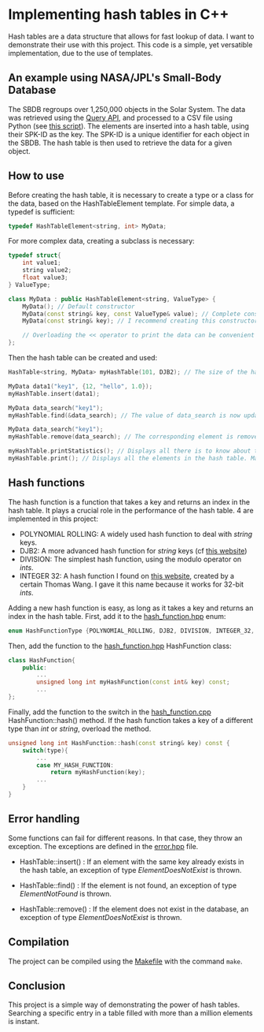 # **Implementing hash tables in C++**

Hash tables are a data structure that allows for fast lookup of data. I want to demonstrate their use with this project. This code is a simple, yet versatible implementation, due to the use of templates.

## An example using NASA/JPL's Small-Body Database

The SBDB regroups over 1,250,000 objects in the Solar System. The data was retrieved using the [Query API](https://ssd-api.jpl.nasa.gov/doc/sbdb_query.html), and processed to a CSV file using Python (see [this script](./src/NASA_JPL_SBDB/fetch_data.py)).
The elements are inserted into a hash table, using their SPK-ID as the key. The SPK-ID is a unique identifier for each object in the SBDB. The hash table is then used to retrieve the data for a given object.

## How to use

Before creating the hash table, it is necessary to create a type or a class for the data, based on the HashTableElement template. For simple data, a typedef is sufficient:
    
```c++
typedef HashTableElement<string, int> MyData;
```

For more complex data, creating a subclass is necessary:
    
```c++
typedef struct{
    int value1;
    string value2;
    float value3;
} ValueType;

class MyData : public HashTableElement<string, ValueType> {
    MyData(); // Default constructor
    MyData(const string& key, const ValueType& value); // Complete constructor
    MyData(const string& key); // I recommend creating this constructor to use later in the find() and remove() methods

    // Overloading the << operator to print the data can be convenient
};
```

Then the hash table can be created and used:
    
```c++
HashTable<string, MyData> myHashTable(101, DJB2); // The size of the hash table is 101, and the hash function is DJB2

MyData data1("key1", {12, "hello", 1.0});
myHashTable.insert(data1);

MyData data_search("key1");
myHashTable.find(&data_search); // The value of data_search is now updated with the data found in the hash table

MyData data_search("key1");
myHashTable.remove(data_search); // The corresponding element is removed from the hash table

myHashTable.printStatistics(); // Displays all there is to know about the hash table
myHashTable.print(); // Displays all the elements in the hash table. Make sure you overloaded the << operator for your data type, and be careful as this can be a lot of data
```

## Hash functions

The hash function is a function that takes a key and returns an index in the hash table. It plays a crucial role in the performance of the hash table. 4 are implemented in this project:
- POLYNOMIAL ROLLING: A widely used hash function to deal with *string* keys.
- DJB2: A more advanced hash function for *string* keys (cf [this website](http://www.cse.yorku.ca/~oz/hash.html))
- DIVISION: The simplest hash function, using the modulo operator on *ints*.
- INTEGER 32: A hash function I found on [this website](https://burtleburtle.net/bob/hash/integer.html), created by a certain Thomas Wang. I gave it this name because it works for 32-bit *ints*.

Adding a new hash function is easy, as long as it takes a key and returns an index in the hash table. First, add it to the [hash_function.hpp](./src/hash_function.hpp) enum:
        
```c++
enum HashFunctionType {POLYNOMIAL_ROLLING, DJB2, DIVISION, INTEGER_32, MY_HASH_FUNCTION};
```

Then, add the function to the [hash_function.hpp](./src/hash_function.hpp) HashFunction class:
    
```c++
class HashFunction{
    public:
        ...
        unsigned long int myHashFunction(const int& key) const;
        ...
};
```

Finally, add the function to the switch in the [hash_function.cpp](./src/hash_function.cpp) HashFunction::hash() method. If the hash function takes a key of a different type than *int* or *string*, overload the method.
        
```c++
unsigned long int HashFunction::hash(const string& key) const {
    switch(type){
        ...
        case MY_HASH_FUNCTION:
            return myHashFunction(key);
        ...
    }
}
```

## Error handling

Some functions can fail for different reasons. In that case, they throw an exception. The exceptions are defined in the [error.hpp](./src/error.hpp) file.

- HashTable::insert() : If an element with the same key already exists in the hash table, an exception of type *ElementDoesNotExist* is thrown.

- HashTable::find() : If the element is not found, an exception of type *ElementNotFound* is thrown.

- HashTable::remove() : If the element does not exist in the database, an exception of type *ElementDoesNotExist* is thrown.

## Compilation

The project can be compiled using the [Makefile](./src/akefile) with the command `make`.

## Conclusion

This project is a simple way of demonstrating the power of hash tables. Searching a specific entry in a table filled with more than a million elements is instant.